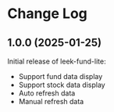 # Change Log

## 1.0.0 (2025-01-25)

Initial release of leek-fund-lite:

- Support fund data display
- Support stock data display
- Auto refresh data
- Manual refresh data
